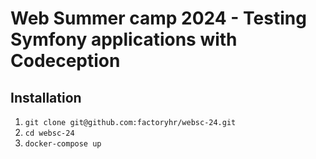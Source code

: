 # Web Summer camp 2024 - Testing Symfony applications with Codeception  
## Installation
1. `git clone git@github.com:factoryhr/websc-24.git`
2. `cd websc-24`
3. `docker-compose up`
